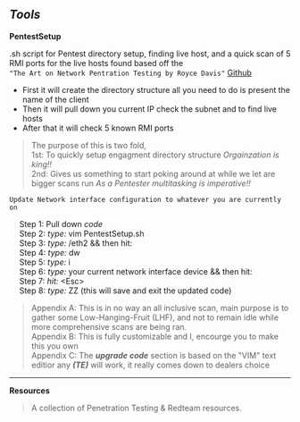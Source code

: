 ***Tools***
----------
**PentestSetup** 

.sh script for Pentest directory setup, finding live host, and a quick scan of 5 RMI ports for the live hosts found based off the <br> `"The Art on Network Pentration Testing by Royce Davis"` [Github](https://github.com/R3dy)

 
* First it will create the directory structure all you need to do is present the name of the client
* Then it will pull down you current IP check the subnet and to find live hosts 
* After that it will check 5 known RMI ports 
> The purpose of this is two fold, <br>
1st:  To quickly setup engagment directory structure *Orgainzation is king!!* <br>
2nd:  Gives us something to start poking around at while we let are bigger scans run *As a Pentester multitasking is imperative!!* <br>




`Update Network interface configuration to whatever you are currently on` <br> 

&emsp; Step 1:  Pull down *code* <br>
&emsp; Step 2:  *type:* vim PentestSetup.sh <br>
&emsp; Step 3:  *type:* /eth2 && then hit: <enter> <br>
&emsp; Step 4:  *type:* dw <br>
&emsp; Step 5:  *type:* i <br>
&emsp; Step 6:  *type:* your current network interface device && then hit: <space bar> <br>
&emsp; Step 7:  *hit:* \<Esc> <br>
&emsp; Step 8:  *type:* ZZ (this will save and exit the updated code) <br>

> Appendix A: This is in no way an all inclusive scan, main purpose is to gather some Low-Hanging-Fruit (LHF), and not to remain idle while more comprehensive scans are being ran.  <br>
> Appendix B: This is fully customizable and I, encourge you to make this you own <br>
> Appendix C: The **_upgrade code_** section is based on the "VIM" text editior any **_(TE)_** will work, it really comes down to dealers choice <br>
------------------
**Resources** 
> A collection of Penetration Testing & Redteam resources.
